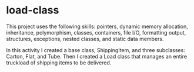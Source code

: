 # load-class
This project uses the following skills: pointers, dynamic memory allocation, inheritance, polymorphism, classes, containers, file I/O, formatting output, structures, exceptions, nested classes, and static data members.

In this activity I created a base class, ShippingItem, and three subclasses: Carton, Flat, and Tube. Then I created a Load class that manages an entire truckload of shipping items to be delivered.
